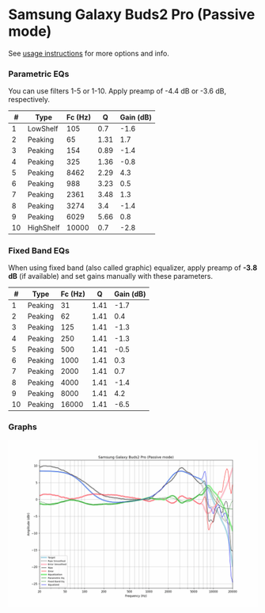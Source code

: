 # Samsung Galaxy Buds2 Pro (Passive mode)
See [usage instructions](https://github.com/jaakkopasanen/AutoEq#usage) for more options and info.

### Parametric EQs
You can use filters 1-5 or 1-10. Apply preamp of -4.4 dB or -3.6 dB, respectively.

|   # | Type      |   Fc (Hz) |    Q |   Gain (dB) |
|-----|-----------|-----------|------|-------------|
|   1 | LowShelf  |       105 | 0.7  |        -1.6 |
|   2 | Peaking   |        65 | 1.31 |         1.7 |
|   3 | Peaking   |       154 | 0.89 |        -1.4 |
|   4 | Peaking   |       325 | 1.36 |        -0.8 |
|   5 | Peaking   |      8462 | 2.29 |         4.3 |
|   6 | Peaking   |       988 | 3.23 |         0.5 |
|   7 | Peaking   |      2361 | 3.48 |         1.3 |
|   8 | Peaking   |      3274 | 3.4  |        -1.4 |
|   9 | Peaking   |      6029 | 5.66 |         0.8 |
|  10 | HighShelf |     10000 | 0.7  |        -2.8 |

### Fixed Band EQs
When using fixed band (also called graphic) equalizer, apply preamp of **-3.8 dB** (if available) and set gains manually with these parameters.

|   # | Type    |   Fc (Hz) |    Q |   Gain (dB) |
|-----|---------|-----------|------|-------------|
|   1 | Peaking |        31 | 1.41 |        -1.7 |
|   2 | Peaking |        62 | 1.41 |         0.4 |
|   3 | Peaking |       125 | 1.41 |        -1.3 |
|   4 | Peaking |       250 | 1.41 |        -1.3 |
|   5 | Peaking |       500 | 1.41 |        -0.5 |
|   6 | Peaking |      1000 | 1.41 |         0.3 |
|   7 | Peaking |      2000 | 1.41 |         0.7 |
|   8 | Peaking |      4000 | 1.41 |        -1.4 |
|   9 | Peaking |      8000 | 1.41 |         4.2 |
|  10 | Peaking |     16000 | 1.41 |        -6.5 |

### Graphs
![](./Samsung%20Galaxy%20Buds2%20Pro%20(Passive%20mode).png)
